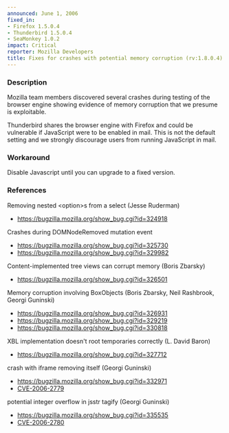 ```yaml
---
announced: June 1, 2006
fixed_in:
- Firefox 1.5.0.4
- Thunderbird 1.5.0.4
- SeaMonkey 1.0.2
impact: Critical
reporter: Mozilla Developers
title: Fixes for crashes with potential memory corruption (rv:1.8.0.4)
---
```


<h3>Description</h3>

<p>Mozilla team members discovered several crashes during testing of the
browser engine showing evidence of memory corruption that we presume
is exploitable.</p>

<p class="note">Thunderbird shares the browser engine with Firefox
and could be vulnerable if JavaScript were to be enabled in mail. This is not
the default setting and we strongly discourage users from running
JavaScript in mail.</p>

<h3>Workaround</h3>

<p>Disable Javascript until you can upgrade to a fixed version.</p>

<h3>References</h3>

<p>Removing nested &lt;option&gt;s from a select (Jesse Ruderman)</p>

<ul>
<li><a href="https://bugzilla.mozilla.org/show_bug.cgi?id=324918">
https://bugzilla.mozilla.org/show_bug.cgi?id=324918</a></li>
</ul>

<p>Crashes during DOMNodeRemoved mutation event</p>

<ul>
<li><a href="https://bugzilla.mozilla.org/show_bug.cgi?id=325730">
https://bugzilla.mozilla.org/show_bug.cgi?id=325730</a></li>
<li><a href="https://bugzilla.mozilla.org/show_bug.cgi?id=329982">
https://bugzilla.mozilla.org/show_bug.cgi?id=329982</a></li>
</ul>

<p>Content-implemented tree views can corrupt memory (Boris Zbarsky)</p>

<ul>
<li><a href="https://bugzilla.mozilla.org/show_bug.cgi?id=326501">
https://bugzilla.mozilla.org/show_bug.cgi?id=326501</a></li>
</ul>

<p>Memory corruption involving BoxObjects (Boris Zbarsky, Neil Rashbrook, Georgi Guninski)</p>

<ul>
<li><a href="https://bugzilla.mozilla.org/show_bug.cgi?id=326931">
https://bugzilla.mozilla.org/show_bug.cgi?id=326931</a></li>
<li><a href="https://bugzilla.mozilla.org/show_bug.cgi?id=329219">
https://bugzilla.mozilla.org/show_bug.cgi?id=329219</a></li>
<li><a href="https://bugzilla.mozilla.org/show_bug.cgi?id=330818">
https://bugzilla.mozilla.org/show_bug.cgi?id=330818</a></li>
</ul>

<p>XBL implementation doesn't root temporaries correctly (L. David Baron)</p>

<ul>
<li><a href="https://bugzilla.mozilla.org/show_bug.cgi?id=327712">
https://bugzilla.mozilla.org/show_bug.cgi?id=327712</a></li>
</ul>

<p>crash with iframe removing itself (Georgi Guninski)</p>

<ul>
<li><a href="https://bugzilla.mozilla.org/show_bug.cgi?id=332971">
https://bugzilla.mozilla.org/show_bug.cgi?id=332971</a></li>
<li><a class="ex-ref" href="http://www.cve.mitre.org/cgi-bin/cvename.cgi?name=CVE-2006-2779">CVE-2006-2779</a></li>
</ul>

<p>potential integer overflow in jsstr tagify (Georgi Guninski)</p>

<ul>
<li><a href="https://bugzilla.mozilla.org/show_bug.cgi?id=335535">
https://bugzilla.mozilla.org/show_bug.cgi?id=335535</a></li>
<li><a class="ex-ref" href="http://www.cve.mitre.org/cgi-bin/cvename.cgi?name=CVE-2006-2780">CVE-2006-2780</a></li>
</ul>




